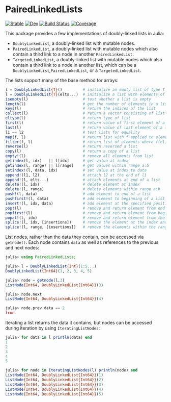 # PairedLinkedLists

[![Stable](https://img.shields.io/badge/docs-stable-blue.svg)](https://tmcgrath325.github.io/PairedLinkedLists.jl/stable/)
[![Dev](https://img.shields.io/badge/docs-dev-blue.svg)](https://tmcgrath325.github.io/PairedLinkedLists.jl/dev/)
[![Build Status](https://github.com/tmcgrath325/PairedLinkedLists.jl/actions/workflows/CI.yml/badge.svg?branch=main)](https://github.com/tmcgrath325/PairedLinkedLists.jl/actions/workflows/CI.yml?query=branch%3Amain)
[![Coverage](https://codecov.io/gh/tmcgrath325/PairedLinkedLists.jl/branch/main/graph/badge.svg)](https://codecov.io/gh/tmcgrath325/PairedLinkedLists.jl)

This package provides a few implementations of doubly-linked lists in Julia:
- `DoublyLinkedList`, a doubly-linked list with mutable nodes.
- `PairedLinkedList`, a doubly-linked list with mutable nodes which also contain a third link to a node in another `PairedLinkedList`.
- `TargetedLinkedList`, a doubly-linked list with mutable nodes which also contain a third link to a node in another list, which can be a `DoublyLinkedList`,`PairedLinkedList`, or a `TargetedLinkedList`.

The lists support many of the base method for arrays:
```julia
l = DoublyLinkedList{T}()         # initialize an empty list of type T
l = DoublyLinkedList{T}(elts...)  # initialize a list with elements of type T
isempty(l)                        # test whether a list is empty
length(l)                         # get the number of elements in a list
keys(l)                           # return the indices of the list
collect(l)                        # return a vector consisting of list elements
eltype(l)                         # return type of list
first(l)                          # return value of first element of a list
last(l)                           # return value of last element of a list
l1 == l2                          # test lists for equality
map(f, l)                         # return list with f applied to elements
filter(f, l)                      # return list of elements where f(el) == true
reverse(l)                        # return reversed a list
copy(l)                           # return a copy of a list
empty!(l)                         # remove all elements from list
getindex(l, idx)   || l[idx]      # get value at index
getindex(l, range) || l[range]    # get values within range a:b
setindex!(l, data, idx)           # set value at index to data
append!(l1, l2)                   # attach l2 at the end of l1
append!(l, elts...)               # attach elements at end of a list
delete!(l, idx)                   # delete element at index
delete!(l, range)                 # delete elements within range a:b
push!(l, data)                    # add element to end of a list
pushfirst!(l, data)               # add element to beginning of a list
insert!(l, idx, data)             # add element at the specified position in a list
pop!(l)                           # remove and return element from end of a list
popfirst!(l)                      # remove and return element from beginning of a list
popat!(l, idx)                    # remove and return element from the specified index
splice!(l, idx, [insertions])     # remove the element at the index and splice in the inserted elements
splice!(l, range, [insertions])   # remove the elements within the range and splice in the inserted elements
```

List nodes, rather than the data they contain, can be accessed via `getnode()`. Each node contains `data` as well as references to the previous and next nodes:
```julia
julia> using PairedLinkedLists;

julia> l = DoublyLinkedList{Int}(1:5...)
DoublyLinkedList{Int64}(1, 2, 3, 4, 5)

julia> node = getnode(l,3)
ListNode{Int64, DoublyLinkedList{Int64}}(3)

julia> node.next
ListNode{Int64, DoublyLinkedList{Int64}}(4)

julia> node.prev.data == 2
true
```

Iterating a list returns the data it contains, but nodes can be accessed during iteration by using `IteratingListNodes`:
```julia
julia> for data in l println(data) end
1
2
3
4
5

julia> for node in IteratingListNodes(l) println(node) end
ListNode{Int64, DoublyLinkedList{Int64}}(1)
ListNode{Int64, DoublyLinkedList{Int64}}(2)
ListNode{Int64, DoublyLinkedList{Int64}}(3)
ListNode{Int64, DoublyLinkedList{Int64}}(4)
ListNode{Int64, DoublyLinkedList{Int64}}(5)
```
